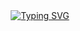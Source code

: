 <div align="center">
<a href="https://git.io/typing-svg"><img src="https://readme-typing-svg.demolab.com?font=Fira+Code&duration=2000&pause=1000&color=F76027&center=true&multiline=true&repeat=false&random=false&width=435&height=60&lines=Hey+Hey;I'm+Neme%2C+Tech+Nerd+and+Degen" alt="Typing SVG" /></a>
</div>

<!---[![spotify-github-profile](https://spotify-github-profile.vercel.app/api/view?uid=gihqxxqq5osoi2fo24m8zabl2&cover_image=true&theme=default&show_offline=false&background_color=000000&interchange=true&bar_color=e5b60b&bar_color_cover=false)](https://spotify-github-profile.vercel.app/api/view?uid=gihqxxqq5osoi2fo24m8zabl2&redirect=true)--->




<!---
NemesisBoop/NemesisBoop is a ✨ special ✨ repository because its `README.md` (this file) appears on your GitHub profile.
You can click the Preview link to take a look at your changes.
--->
